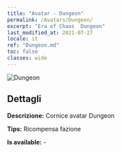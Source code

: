 ```yaml
---
title: "Avatar - Dungeon"
permalink: /Avatars/Dungeon/
excerpt: "Era of Chaos  Dungeon"
last_modified_at: 2021-07-27
locale: it
ref: "Dungeon.md"
toc: false
classes: wide
---
```

 ![Dungeon](/images/a/avatarFrame_45.png)

## Dettagli

 **Descrizione:** Cornice avatar Dungeon 

 **Tips:** Ricompensa fazione 

 **Is available:**  - 

